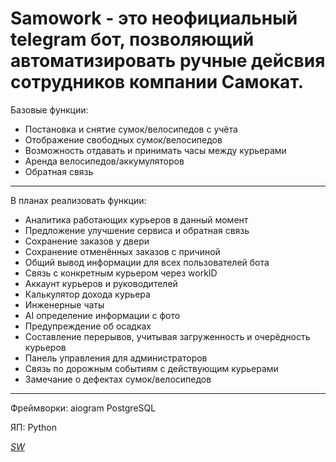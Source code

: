 # Samowork - это неофициальный telegram бот, позволяющий автоматизировать ручные дейсвия сотрудников компании Самокат.


Базовые функции:
- Постановка и снятие сумок/велосипедов с учёта
- Отображение свободных сумок/велосипедов
- Возможность отдавать и принимать часы между курьерами
- Аренда велосипедов/аккумуляторов 
- Обратная связь

---

В планах реализовать функции:
- Аналитика работающих курьеров в данный момент
- Предложение улучшение сервиса и обратная связь
- Сохранение заказов у двери
- Сохранение отменённых заказов с причиной
- Общий вывод информации для всех пользователей бота
- Связь с конкретным курьером через workID
- Аккаунт курьеров и руководителей
- Калькулятор дохода курьера
- Инженерные чаты
- AI определение информации с фото
- Предупреждение об осадках
- Составление перерывов, учитывая загруженность и очерёдность курьеров
- Панель управления для администраторов
- Связь по дорожным событиям с действующим курьерами
- Замечание о дефектах сумок/велосипедов

---

Фреймворки:
aiogram
PostgreSQL

ЯП:
Python

*[SW](https://t.me/antonio_kartonioo)*